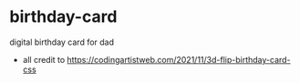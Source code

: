 # birthday-card
digital birthday card for dad

- all credit to https://codingartistweb.com/2021/11/3d-flip-birthday-card-css

